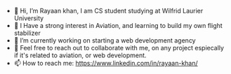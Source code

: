 - 👋 Hi, I’m Rayaan khan, I am CS student studying at Wilfrid Laurier University
- 👀 I Have a strong interest in Aviation, and learning to build my own flight stabilizer
- 🌱 I’m currently working on starting a web development agency
- 💞️ Feel free to reach out to collaborate with me, on any project espiecally if it's related to aviation, or web development.
- 📫 How to reach me: https://www.linkedin.com/in/rayaan-khan/

<!---
Rayaan-khan428/Rayaan-khan428 is a ✨ special ✨ repository because its `README.md` (this file) appears on your GitHub profile.
You can click the Preview link to take a look at your changes.
--->
